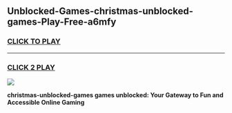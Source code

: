 
## Unblocked-Games-christmas-unblocked-games-Play-Free-a6mfy
<h3>
<a href="https://premium76.site?title=christmas-unblocked-games&ref=23A">CLICK TO PLAY</a></h3>
<hr>

<h3>
<a href="https://premium76.site?title=christmas-unblocked-games&ref=23A">CLICK 2 PLAY</a>
  
</h3>

<a href="https://premium76.site?title=christmas-unblocked-games&ref=23A"><img src="https://clearcache.store/games.png"></a>


**christmas-unblocked-games games unblocked: Your Gateway to Fun and Accessible Online Gaming**
